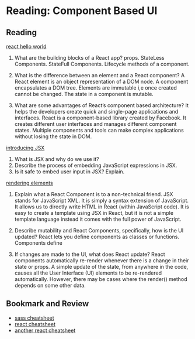 Reading: Component Based UI
===========================

Reading
-------

[react hello world](https://facebook.github.io/react/docs/hello-world.html)

1. What are the building blocks of a React app?
  props. StateLess Components. StateFull Components. Lifecycle methods of a component.
  
2. What is the difference between an element and a React component?
  A React element is an object representation of a DOM node. A component encapsulates a DOM tree. Elements are immutable i,e once created cannot be changed. The state in a component is mutable.

3. What are some advantages of React’s component based architecture?
  It helps the developers create quick and single-page applications and interfaces. React is a component-based library created by Facebook. It creates different user interfaces and manages different component states. Multiple components and tools can make complex applications without losing the state in DOM.

[introducing JSX](https://facebook.github.io/react/docs/introducing-jsx.html)

1. What is JSX and why do we use it?
2. Describe the process of embedding JavaScript expressions in JSX.
3. Is it safe to embed user input in JSX? Explain.

[rendering elements](https://facebook.github.io/react/docs/rendering-elements.html)

1. Explain what a React Component is to a non-technical friend.
  JSX stands for JavaScript XML. It is simply a syntax extension of JavaScript. It allows us to directly write HTML in React (within JavaScript code). It is easy to create a template using JSX in React, but it is not a simple template language instead it comes with the full power of JavaScript.

2. Describe mutability and React Components, specifically, how is the UI updated?
  React lets you define components as classes or functions. Components define

3. If changes are made to the UI, what does React update?
  React components automatically re-render whenever there is a change in their state or props. A simple update of the state, from anywhere in the code, causes all the User Interface (UI) elements to be re-rendered automatically. However, there may be cases where the render() method depends on some other data.

Bookmark and Review
-------------------

* [sass cheatsheet](https://devhints.io/sass)
* [react cheatsheet](https://devhints.io/react)
* [another react cheatsheet](https://reactcheatsheet.com/)